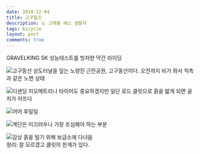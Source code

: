 ```yaml
---
date: 2018-12-04
title: 고구힐즈
description: 노 그래블 예스 생활차
tags: bicycle
layout: post
comments: true
---
```

GRAVELKING SK 성능테스트를 빙자한 막간 라이딩

![고구동산](https://lh3.googleusercontent.com/8-3KEopZfCIeAvkYRBnXxzSTxunfC58KFz5N1cvJFb1j58JyItJX_PXuTAOOI6WyI5VAtJ-R4zO1SMvGi8E90DwADZBElMwy3AL6Ux-Vpghn_0X9n83l5EiE7uCwF55qNcRRSCMg9w=w2400)
상도터널을 덮는 노량진 근린공원, 고구동산이다. 오전까지 비가 와서 칙촉과 같은 노면 상태



![디센딩](https://lh3.googleusercontent.com/c5qRmLP4z01Hj5mtDwjhMWVA0l6-6tczu767j4XqE4aMaapIJ-rVUnVCKPNCIBlCLMGO07uM33_ay9C2nycNgdk9Nk1Hs4YHkj7mh7-12nmd8j1LjOnjX1VyeeVSPNK3L-6u2OKhBg=w2400)
지오메트리나 타이어도 중요하겠지만 일단 로드 클릿으로 흙을 밟게 되면 골치가 아프다



![어어](https://lh3.googleusercontent.com/WG3ELghc-BFXIem6Bmt96arZVuz611U2tBmUxWdMx9lfiJQzwom9_vci7wYgqeVdfqotXiOjLOqv9SBjyEtzZYwC0Zhtm3xqI3Soc4-7-8IPPmxMVFlvwuIBQqFwZAo4axn0MziaCA=w2400)
후덜덜



![계단은](https://lh3.googleusercontent.com/xTMt8nuvpX8CMSBtm0qqkp33PFi-vtPru5mBrwwb-y6OBzzYB7jGowA6q_yDG5nAWj_zJdji1Wno4SXnaO-mjbiXd60pTfTAS25dJ8xDyX1gIWlXpa45VKnurBeicOnRtuNopJ96hA=w2400)
미끄러우니 가장 조심해야 하는 부분



![감상](https://lh3.googleusercontent.com/WxDwS1pZPzARztA4tZZHEvJpPjq0_0gsov6r3iSBX-map4y_gUBdVk6HopufMZ1pqPuNEn4Ioc5r0P54x295v4S7va3iPU9x4coxqqAwY6JQAnnmX0IQmzrlkbquLcQH4fP5ryAZSw=w2400)
흙을 털기 위해 보급소에 다녀옴  
정리: 잘 모르겠고 클릿의 한계가 있다.
